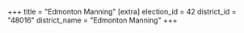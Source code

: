 +++
title = "Edmonton Manning"
[extra]
election_id = 42
district_id = "48016"
district_name = "Edmonton Manning"
+++
